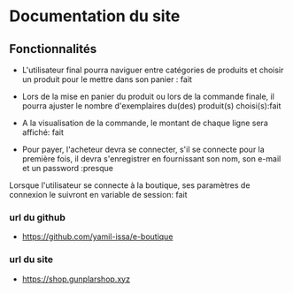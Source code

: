 # Documentation du site

## Fonctionnalités
- L'utilisateur final pourra naviguer entre catégories de produits et choisir un produit pour le mettre dans son panier : fait

- Lors de la mise en panier du produit ou lors de la commande finale, il pourra ajuster le nombre d'exemplaires du(des) produit(s) choisi(s):fait

- A la visualisation de la commande, le montant de chaque ligne sera affiché: fait

- Pour payer, l'acheteur devra se connecter, s'il se connecte pour la première fois, il devra s'enregistrer en fournissant son nom,  son e-mail et un password :presque

Lorsque l'utilisateur se connecte à la boutique, ses paramètres de connexion le suivront en variable de session: fait

### url du github
- https://github.com/yamil-issa/e-boutique

### url du site

- https://shop.gunplarshop.xyz

